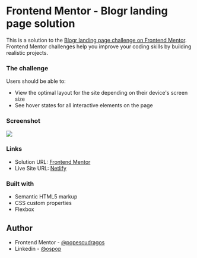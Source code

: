 # Frontend Mentor - Blogr landing page solution

This is a solution to the [Blogr landing page challenge on Frontend Mentor](https://www.frontendmentor.io/challenges/blogr-landing-page-EX2RLAApP). Frontend Mentor challenges help you improve your coding skills by building realistic projects.

### The challenge

Users should be able to:

- View the optimal layout for the site depending on their device's screen size
- See hover states for all interactive elements on the page

### Screenshot

![](./demo.gif)

### Links

- Solution URL: [Frontend Mentor](https://www.frontendmentor.io/solutions/blogr-landing-page-sass-and-js-7_AvDuHMT)
- Live Site URL: [Netlify](https://fem-blogr.netlify.app/)

### Built with

- Semantic HTML5 markup
- CSS custom properties
- Flexbox

## Author

- Frontend Mentor - [@popescudragos](https://www.frontendmentor.io/profile/popescudragos)
- Linkedin - [@ospop](https://www.linkedin.com/in/ospop/)
